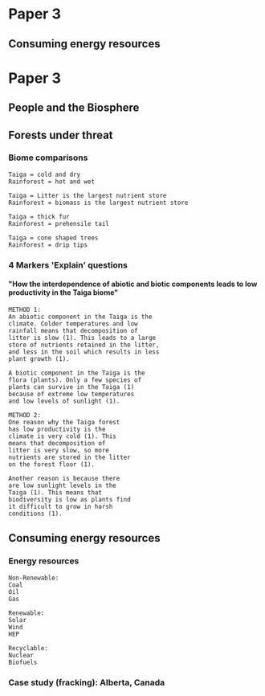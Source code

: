 # Paper 3

## Consuming energy resources

# Paper 3

## People and the Biosphere

## Forests under threat

### Biome comparisons
```
Taiga = cold and dry
Rainforest = hot and wet

Taiga = Litter is the largest nutrient store
Rainforest = biomass is the largest nutrient store

Taiga = thick fur
Rainforest = prehensile tail

Taiga = cone shaped trees
Rainforest = drip tips
```

### 4 Markers 'Explain' questions

#### "How the interdependence of abiotic and biotic components leads to low productivity in the Taiga biome"
```
METHOD 1:
An abiotic component in the Taiga is the
climate. Colder temperatures and low
rainfall means that decomposition of
litter is slow (1). This leads to a large
store of nutrients retained in the litter,
and less in the soil which results in less
plant growth (1).

A biotic component in the Taiga is the
flora (plants). Only a few species of
plants can survive in the Taiga (1)
because of extreme low temperatures
and low levels of sunlight (1).

METHOD 2:
One reason why the Taiga forest
has low productivity is the
climate is very cold (1). This
means that decomposition of
litter is very slow, so more
nutrients are stored in the litter
on the forest floor (1).

Another reason is because there
are low sunlight levels in the
Taiga (1). This means that
biodiversity is low as plants find
it difficult to grow in harsh
conditions (1).
```

## Consuming energy resources

### Energy resources
```
Non-Renewable:
Coal
Oil
Gas

Renewable:
Solar
Wind
HEP

Recyclable:
Nuclear
Biofuels
```

### Case study (fracking): Alberta, Canada

